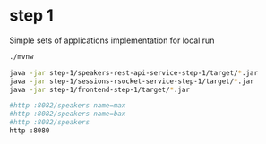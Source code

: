 # step 1
Simple sets of applications implementation for local run

```bash
./mvnw

java -jar step-1/speakers-rest-api-service-step-1/target/*.jar
java -jar step-1/sessions-rsocket-service-step-1/target/*.jar
java -jar step-1/frontend-step-1/target/*.jar

#http :8082/speakers name=max
#http :8082/speakers name=bax
#http :8082/speakers
http :8080
```
